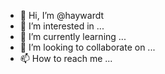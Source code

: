 - 👋 Hi, I’m @haywardt
- 👀 I’m interested in ...
- 🌱 I’m currently learning ...
- 💞️ I’m looking to collaborate on ...
- 📫 How to reach me ...

<!---
haywardt/haywardt is a ✨ special ✨ repository because its `README.md` (this file) appears on your GitHub profile.
You can click the Preview link to take a look at your changes.
--->
